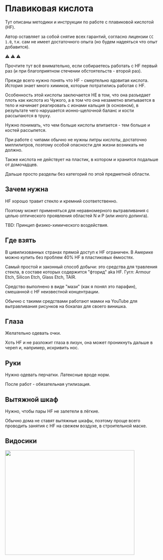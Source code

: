 # Плавиковая кислота

Тут описаны методики и инструкции по работе с плавиковой кислотой (HF).

Автор оставляет за собой снятие всех гарантий, согласно лицензии `CC 1.0`, т.к. сам не имеет достаточного опыта (но будем надеяться что опыт добавится).

:warning: :warning: :warning:

Прочтите тут всё внимательно, если собираетесь работать с HF первый раз (и при благоприятном стечении обстоятельств - второй раз).

Прежде всего нужно понять что HF - смертельно ядовитая кислота. История знает много химиков, которые потратились работая с HF.

Особенность этой кислоты заключается НЕ в том, что она разъедает плоть как кислота из Чужого, а в том что она незаметно впитывается в тело и начинает реагировать с ионами кальция (в основном), в результате чего нарушается ионно-щелочной баланс и кости рассыпаются в труху.

Нужно понимать, что чем больше кислоты впитается - тем больше и костей рассыпется.

При работе с чипами обычно не нужны литры кислоты, достаточно миллилитров, поэтому особой опасности для жизни возникать не должно.

Также кислота не действует на пластик, в котором и хранится подальше от домочадцев.

Дальше просто разделы без категорий по этой предметной области.

## Зачем нужна

HF хорошо травит стекло и кремний соответственно.

Поэтому может применяться для неравномерного вытравливания с целью оптического проявления областей N и P (или иного допинга).

TBD: Принцип физико-химического воздействия.

## Где взять

В цивилизованных странах прямой доступ к HF ограничен. В Америке можно купить без проблем 40% HF в пластиковых ёмкостях.

Самый простой и законный способ добычи: это средства для травления стекла, в составе которых содержится "фторид" aka HF. Гугл: Armour Etch, Silicon Etch, Glass Etch, TAIR.

Средство выполнено в виде "мази" (как я понял это парафин), смешанной с HF неизвестной концентрации.

Обычно с такими средствами работают мамки на YouTube для вытравливания рисунков на бокалах для своего винишка.

## Глаза

Желательно одевать очки.

Хоть HF и не разложит глаза в лизун, она может проникнуть дальше в череп и, например, искривить нос.

## Руки

Нужно одевать перчатки. Латексные вроде норм.

После работ - обязательная утилизация.

## Вытяжной шкаф

Нужно, чтобы пары HF не залетели в лёгкие.

Обычно дома не ставят вытяжные шкафы, поэтому проще всего проводить занятия с HF на свежем воздухе, в строительной маске.

## Видосики

<a href='http://www.youtube.com/watch?feature=player_embedded&v=ydYfNyOYwAI' target='_blank'><img src='http://img.youtube.com/vi/ydYfNyOYwAI/0.jpg' width='425' height=344 /></a>
